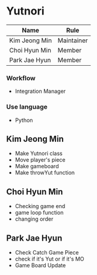 # Yutnori

|  Name  | Rule |
|------|------|
| Kim Jeong Min | Maintainer |
| Choi Hyun Min | Member |
| Park Jae Hyun  | Member |

### Workflow

- Integration Manager

### Use language

- Python

## Kim Jeong Min

- Make Yutnori class
- Move player's piece
- Make gameboard
- Make throwYut function

## Choi Hyun Min

- Checking game end
- game loop function
- changing order

## Park Jae Hyun
- Check Catch Game Piece
- check if it's Yut or if it's MO
- Game Board Update
